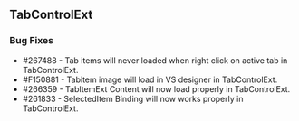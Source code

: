 ## TabControlExt

### Bug Fixes

* \#267488 - Tab items will never loaded when right click on active tab in TabControlExt.
* \#F150881 - Tabitem image will load in VS designer in TabControlExt.
* \#266359 - TabItemExt Content will now load properly in TabControlExt.
* \#261833 - SelectedItem Binding will now works properly in TabControlExt.